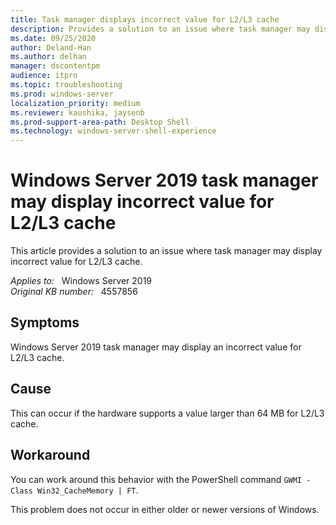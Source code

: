 ```yaml
---
title: Task manager displays incorrect value for L2/L3 cache
description: Provides a solution to an issue where task manager may display incorrect value for L2/L3 cache.
ms.date: 09/25/2020
author: Deland-Han 
ms.author: delhan
manager: dscontentpm
audience: itpro
ms.topic: troubleshooting
ms.prod: windows-server
localization_priority: medium
ms.reviewer: kaushika, jaysenb
ms.prod-support-area-path: Desktop Shell
ms.technology: windows-server-shell-experience
---
```

# Windows Server 2019 task manager may display incorrect value for L2/L3 cache

This article provides a solution to an issue where task manager may display incorrect value for L2/L3 cache.

_Applies to:_ &nbsp; Windows Server 2019  
_Original KB number:_ &nbsp; 4557856

## Symptoms

Windows Server 2019 task manager may display an incorrect value for L2/L3 cache.

## Cause

This can occur if the hardware supports a value larger than 64 MB for L2/L3 cache.

## Workaround

You can work around this behavior with the PowerShell command `GWMI -Class Win32_CacheMemory | FT`.

This problem does not occur in either older or newer versions of Windows.
